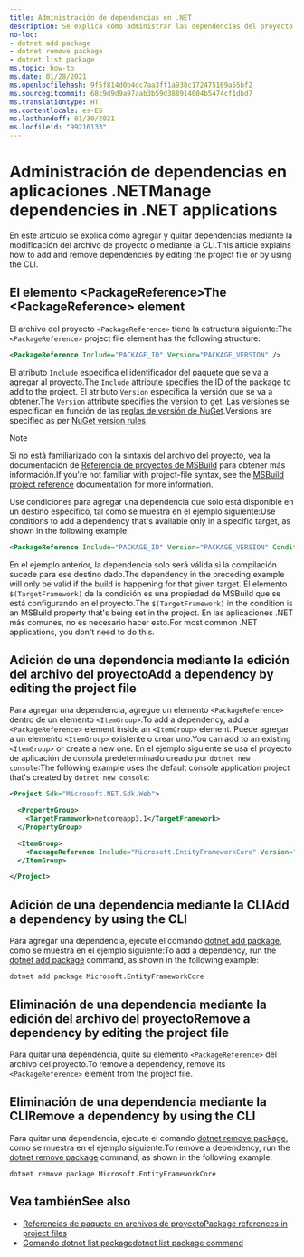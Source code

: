 ```yaml
---
title: Administración de dependencias en .NET
description: Se explica cómo administrar las dependencias del proyecto para una aplicación .NET.
no-loc:
- dotnet add package
- dotnet remove package
- dotnet list package
ms.topic: how-to
ms.date: 01/28/2021
ms.openlocfilehash: 9f5f814d0b4dc7aa3ff1a938c172475169a55bf2
ms.sourcegitcommit: 68c9d9d9a97aab3b59d388914004b5474cf1dbd7
ms.translationtype: HT
ms.contentlocale: es-ES
ms.lasthandoff: 01/30/2021
ms.locfileid: "99216133"
---
```

# <a name="manage-dependencies-in-net-applications"></a><span data-ttu-id="36e9f-103">Administración de dependencias en aplicaciones .NET</span><span class="sxs-lookup"><span data-stu-id="36e9f-103">Manage dependencies in .NET applications</span></span>

<span data-ttu-id="36e9f-104">En este artículo se explica cómo agregar y quitar dependencias mediante la modificación del archivo de proyecto o mediante la CLI.</span><span class="sxs-lookup"><span data-stu-id="36e9f-104">This article explains how to add and remove dependencies by editing the project file or by using the CLI.</span></span>

## <a name="the-packagereference-element"></a><span data-ttu-id="36e9f-105">El elemento \<PackageReference></span><span class="sxs-lookup"><span data-stu-id="36e9f-105">The \<PackageReference> element</span></span>

<span data-ttu-id="36e9f-106">El archivo del proyecto `<PackageReference>` tiene la estructura siguiente:</span><span class="sxs-lookup"><span data-stu-id="36e9f-106">The `<PackageReference>` project file element has the following structure:</span></span>

```xml
<PackageReference Include="PACKAGE_ID" Version="PACKAGE_VERSION" />
```

<span data-ttu-id="36e9f-107">El atributo `Include` especifica el identificador del paquete que se va a agregar al proyecto.</span><span class="sxs-lookup"><span data-stu-id="36e9f-107">The `Include` attribute specifies the ID of the package to add to the project.</span></span> <span data-ttu-id="36e9f-108">El atributo `Version` especifica la versión que se va a obtener.</span><span class="sxs-lookup"><span data-stu-id="36e9f-108">The `Version` attribute specifies the version to get.</span></span> <span data-ttu-id="36e9f-109">Las versiones se especifican en función de las [reglas de versión de NuGet](/nuget/create-packages/dependency-versions#version-ranges).</span><span class="sxs-lookup"><span data-stu-id="36e9f-109">Versions are specified as per [NuGet version rules](/nuget/create-packages/dependency-versions#version-ranges).</span></span>

> [!NOTE]
> <span data-ttu-id="36e9f-110">Si no está familiarizado con la sintaxis del archivo del proyecto, vea la documentación de [Referencia de proyectos de MSBuild](/visualstudio/msbuild/msbuild-project-file-schema-reference) para obtener más información.</span><span class="sxs-lookup"><span data-stu-id="36e9f-110">If you're not familiar with project-file syntax, see the [MSBuild project reference](/visualstudio/msbuild/msbuild-project-file-schema-reference) documentation for more information.</span></span>

<span data-ttu-id="36e9f-111">Use condiciones para agregar una dependencia que solo está disponible en un destino específico, tal como se muestra en el ejemplo siguiente:</span><span class="sxs-lookup"><span data-stu-id="36e9f-111">Use conditions to add a dependency that's available only in a specific target, as shown in the following example:</span></span>

```xml
<PackageReference Include="PACKAGE_ID" Version="PACKAGE_VERSION" Condition="'$(TargetFramework)' == 'netcoreapp2.1'" />
```

<span data-ttu-id="36e9f-112">En el ejemplo anterior, la dependencia solo será válida si la compilación sucede para ese destino dado.</span><span class="sxs-lookup"><span data-stu-id="36e9f-112">The dependency in the preceding example will only be valid if the build is happening for that given target.</span></span> <span data-ttu-id="36e9f-113">El elemento `$(TargetFramework)` de la condición es una propiedad de MSBuild que se está configurando en el proyecto.</span><span class="sxs-lookup"><span data-stu-id="36e9f-113">The `$(TargetFramework)` in the condition is an MSBuild property that's being set in the project.</span></span> <span data-ttu-id="36e9f-114">En las aplicaciones .NET más comunes, no es necesario hacer esto.</span><span class="sxs-lookup"><span data-stu-id="36e9f-114">For most common .NET applications, you don't need to do this.</span></span>

## <a name="add-a-dependency-by-editing-the-project-file"></a><span data-ttu-id="36e9f-115">Adición de una dependencia mediante la edición del archivo del proyecto</span><span class="sxs-lookup"><span data-stu-id="36e9f-115">Add a dependency by editing the project file</span></span>

<span data-ttu-id="36e9f-116">Para agregar una dependencia, agregue un elemento `<PackageReference>` dentro de un elemento `<ItemGroup>`.</span><span class="sxs-lookup"><span data-stu-id="36e9f-116">To add a dependency, add a `<PackageReference>` element inside an `<ItemGroup>` element.</span></span> <span data-ttu-id="36e9f-117">Puede agregar a un elemento `<ItemGroup>` existente o crear uno.</span><span class="sxs-lookup"><span data-stu-id="36e9f-117">You can add to an existing `<ItemGroup>` or create a new one.</span></span> <span data-ttu-id="36e9f-118">En el ejemplo siguiente se usa el proyecto de aplicación de consola predeterminado creado por `dotnet new console`:</span><span class="sxs-lookup"><span data-stu-id="36e9f-118">The following example uses the default console application project that's created by `dotnet new console`:</span></span>

```xml
<Project Sdk="Microsoft.NET.Sdk.Web">

  <PropertyGroup>
    <TargetFramework>netcoreapp3.1</TargetFramework>
  </PropertyGroup>

  <ItemGroup>
    <PackageReference Include="Microsoft.EntityFrameworkCore" Version="3.1.2" />
  </ItemGroup>

</Project>
```

## <a name="add-a-dependency-by-using-the-cli"></a><span data-ttu-id="36e9f-119">Adición de una dependencia mediante la CLI</span><span class="sxs-lookup"><span data-stu-id="36e9f-119">Add a dependency by using the CLI</span></span>

<span data-ttu-id="36e9f-120">Para agregar una dependencia, ejecute el comando [dotnet add package](dotnet-add-package.md), como se muestra en el ejemplo siguiente:</span><span class="sxs-lookup"><span data-stu-id="36e9f-120">To add a dependency, run the [dotnet add package](dotnet-add-package.md) command, as shown in the following example:</span></span>

```dotnetcli
dotnet add package Microsoft.EntityFrameworkCore
```

## <a name="remove-a-dependency-by-editing-the-project-file"></a><span data-ttu-id="36e9f-121">Eliminación de una dependencia mediante la edición del archivo del proyecto</span><span class="sxs-lookup"><span data-stu-id="36e9f-121">Remove a dependency by editing the project file</span></span>

<span data-ttu-id="36e9f-122">Para quitar una dependencia, quite su elemento `<PackageReference>` del archivo del proyecto.</span><span class="sxs-lookup"><span data-stu-id="36e9f-122">To remove a dependency, remove its `<PackageReference>` element from the project file.</span></span>

## <a name="remove-a-dependency-by-using-the-cli"></a><span data-ttu-id="36e9f-123">Eliminación de una dependencia mediante la CLI</span><span class="sxs-lookup"><span data-stu-id="36e9f-123">Remove a dependency by using the CLI</span></span>

<span data-ttu-id="36e9f-124">Para quitar una dependencia, ejecute el comando [dotnet remove package](dotnet-remove-package.md), como se muestra en el ejemplo siguiente:</span><span class="sxs-lookup"><span data-stu-id="36e9f-124">To remove a dependency, run the [dotnet remove package](dotnet-remove-package.md) command, as shown in the following example:</span></span>

```dotnetcli
dotnet remove package Microsoft.EntityFrameworkCore
```

## <a name="see-also"></a><span data-ttu-id="36e9f-125">Vea también</span><span class="sxs-lookup"><span data-stu-id="36e9f-125">See also</span></span>

* [<span data-ttu-id="36e9f-126">Referencias de paquete en archivos de proyecto</span><span class="sxs-lookup"><span data-stu-id="36e9f-126">Package references in project files</span></span>](../project-sdk/msbuild-props.md#reference-properties-and-items)
* [<span data-ttu-id="36e9f-127">Comando dotnet list package</span><span class="sxs-lookup"><span data-stu-id="36e9f-127">dotnet list package command</span></span>](dotnet-list-package.md)
